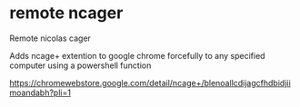 # remote ncager
Remote nicolas cager


Adds ncage+ extention to google chrome forcefully to any specified computer using a powershell function


https://chromewebstore.google.com/detail/ncage+/blenoallcdijagcfhdbidjiimoandabh?pli=1
